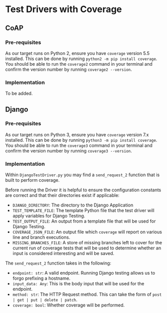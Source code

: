 # Test Drivers with Coverage

## CoAP
### Pre-requisites
As our target runs on Python 2, ensure you have `coverage` version 5.5 installed. This can be done by running `python2 -m pip install coverage`. You should be able to run the `coverage2` command in your terminal and confirm the version number by running `coverage2 --version`.

### Implementation
To be added.

## Django
### Pre-requisites
As our target runs on Python 3, ensure you have `coverage` version 7.x installed. This can be done by running `python3 -m pip install coverage`. You should be able to run the `coverage3` command in your terminal and confirm the version number by running `coverage3 --version`.

### Implementation
Within `DjangoTestDriver.py` you may find a `send_request_2` function that is built to perform coverage.

Before running the Driver it is helpful to ensure the configuration constants are correct and that their directories exist if applicable:
- `DJANGO_DIRECTORY`: The directory to the Django Application
- `TEST_TEMPLATE_FILE`: The template Python file that the test driver will apply variables for Django Testing.
- `TEST_OUTPUT_FILE`: An output from a template file that will be used for Django Testing.
- `COVERAGE_JSON_FILE`: An output file which `coverage` will report on various line and branch executions.
- `MISSING_BRANCHES_FILE`: A store of missing branches left to cover for the current run of coverage tests that will be used to determine whether an input is considered interesting and will be saved.

The `send_request_2` function takes in the following:
- `endpoint: str`: A valid endpoint. Running Django testing allows us to forgo prefixing a hostname.
- `input_data: Any`: This is the body input that will be used for the endpoint.
- `method: str`: The HTTP Request method. This can take the form of `post | get | put | delete | patch`.
- `coverage: bool`: Whether coverage will be performed.
